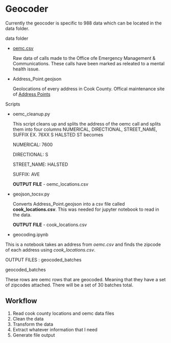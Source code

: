 # Geocoder 

Currently the geocoder is specific to 988 data which can be located in the data folder.


data folder
- [oemc.csv](https://docs.google.com/spreadsheets/d/1N5od-Nan0WWpzQLg_7i-wGnzivGCTYXMWXUvFSnONkQ/edit#gid=1894319207)
    
    Raw data of calls made to the Office ofe Emergency Management & Communications. These calls have been marked as releated to a mental health issue.

- Address_Point.geojson

    Geolocations of every address in Cook County. Offical maintenance site of [Address Points](https://hub-cookcountyil.opendata.arcgis.com/datasets/5ec856ded93e4f85b3f6e1bc027a2472_0/about)


Scripts

- oemc_cleanup.py

    This script cleans up and splits the address of the oemc call and splits them into four columns NUMERICAL, DIRECTIONAL, STREET_NAME, SUFFIX 
    EX. 76XX S HALSTED ST becomes 
    
    NUMERICAL: 7600 
    
    DIRECTIONAL: S 
    
    STREET_NAME: HALSTED 
    
    SUFFIX: AVE

    **OUTPUT FILE** - oemc_locations.csv

- geojson_tocsv.py

    Converts Address_Point.geojson into a csv file called **cook_locations.csv**. 
    This was needed for jupyter notebook to read in the data. 


    **OUTPUT FILE** - cook_locations.csv

- geocoding.ipynb

This is a notebook takes an address from *oemc.csv* and finds the zipcode of each address using *cook_locations.csv*.

OUTPUT FILES : geocoded_batches


geocoded_batches

These rows are oemc rows that are geocoded. Meaning that they have a set of zipcodes attached. There will be a set of 30 batches total.



## Workflow

1. Read cook county locations and oemc data files
2. Clean the data
3. Transform the data
4. Extract whatever information that I need
5. Generate file output
